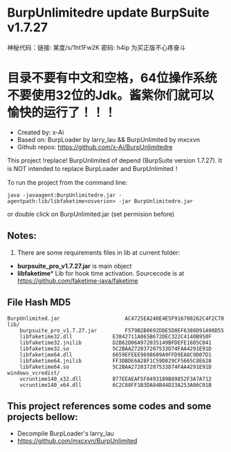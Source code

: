 # BurpUnlimitedre update BurpSuite v1.7.27

神秘代码：链接: 某度/s/1ht1Fw2K 密码: h4ip
为买正版不心疼奋斗

# 目录不要有中文和空格，64位操作系统不要使用32位的Jdk。酱紫你们就可以愉快的运行了！！！

+ Created by: x-Ai
+ Based on: BurpLoader by larry_lau && BurpUnlimited by mxcxvn
+ Github repos: https://github.com/x-Ai/BurpUnlimitedre

This project !replace! BurpUnlimited of depend (BurpSuite version 1.7.27). It is NOT intended to replace BurpLoader and BurpUnlimited！

To run the project from the command line: 

`java -javaagent:BurpUnlimitedre.jar -agentpath:lib/libfaketime<osverion> -jar BurpUnlimitedre.jar`

or double click on BurpUnlimited.jar (set permision before)

## Notes: 
1. There are some requirements files in lib at current folder:
 + **burpsuite_pro_v1.7.27.jar** is main object
 + **libfaketime*** Lib for hook time activation. Sourcecode is at https://github.com/faketime-java/faketime


## File Hash MD5
```
BurpUnlimited.jar                     AC4725EA240E4E5F916708262C4F2C78  
lib/
    burpsuite_pro_v1.7.27.jar	      F579B2B8692DDE5D0EF6388D91A98D55
    libfaketime32.dll		      E3842711A065B672DEC322C4140B950F
    libfaketime32.jnilib	      D2B62D06A972035149BFDEFE1605C041
    libfaketime32.so		      5C2BAA272037207533D74FAA4291E91D
    libfaketime64.dll		      6659EFEEE9698609A9FFD9EA8C9D07D1
    libfaketime64.jnilib	      FF3DBDE6A28F1C59D829CF5665C8E628
    libfaketime64.so		      5C2BAA272037207533D74FAA4291E91D  
windows_vcredist/
    vcruntime140_x32.dll	      B77EEAEAF5F8493189B89852F3A7A712
    vcruntime140_x64.dll	      6C2C88FF1B3DA84B44D23A253A06C01B
```
## This project references some codes and some projects bellow:
+ Decompile BurpLoader's larry_lau
+ https://github.com/mxcxvn/BurpUnlimited 
